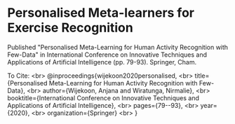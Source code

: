# Personalised Meta-learners for Exercise Recognition

Published "Personalised Meta-Learning for Human Activity Recognition with Few-Data" in International Conference on Innovative Techniques and Applications of Artificial Intelligence (pp. 79-93). Springer, Cham.

To Cite: 
<br\>   @inproceedings{wijekoon2020personalised,
<br\>   title={Personalised Meta-Learning for Human Activity Recognition with Few-Data},
<br\>   author={Wijekoon, Anjana and Wiratunga, Nirmalie},
<br\>   booktitle={International Conference on Innovative Techniques and Applications of Artificial Intelligence},
<br\>   pages={79--93},
<br\>   year={2020},
<br\>   organization={Springer}
<br\>   }
